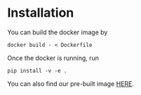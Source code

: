# Installation
You can build the docker image by
```
docker build - < Dockerfile
```
Once the docker is running, run
```
pip install -v -e .
```
You can also find our pre-built image [HERE](https://hub.docker.com/repository/docker/dingwenqcraft/distillbev/general).
